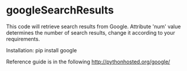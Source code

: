 # googleSearchResults
This code will retrieve search results from Google. Attribute 'num' value determines the number of search results, change it according to your requirements.


Installation:
pip install google


Reference guide is in the following http://pythonhosted.org/google/
